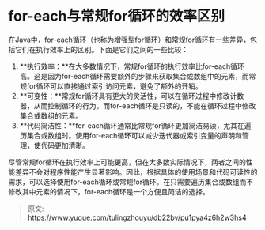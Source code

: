 # for-each与常规for循环的效率区别

在Java中，for-each循环（也称为增强型for循环）和常规for循环有一些差异，包括它们在执行效率上的区别。下面是它们之间的一些比较：

1. **执行效率：**在大多数情况下，常规for循环的执行效率比for-each循环高。这是因为for-each循环需要额外的步骤来获取集合或数组中的元素，而常规for循环可以直接通过索引访问元素，避免了额外的开销。
2. **可变性：**常规for循环具有更大的灵活性，可以在循环过程中修改计数器，从而控制循环的行为。而for-each循环是只读的，不能在循环过程中修改集合或数组的元素。
3. **代码简洁性：**for-each循环通常比常规for循环更加简洁易读，尤其在遍历集合或数组时。使用for-each循环可以减少迭代器或索引变量的声明和管理，使代码更加清晰。

尽管常规for循环在执行效率上可能更高，但在大多数实际情况下，两者之间的性能差异不会对程序性能产生显著影响。因此，根据具体的使用场景和代码可读性的需求，可以选择使用for-each循环或常规for循环。在只需要遍历集合或数组而不修改其中元素的情况下，for-each循环是一个方便且简洁的选择。



> 原文: <https://www.yuque.com/tulingzhouyu/db22bv/pu1pya4z6h2w3hs4>